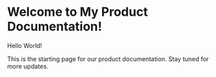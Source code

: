 # Welcome to My Product Documentation!

Hello World!

This is the starting page for our product documentation.
Stay tuned for more updates.